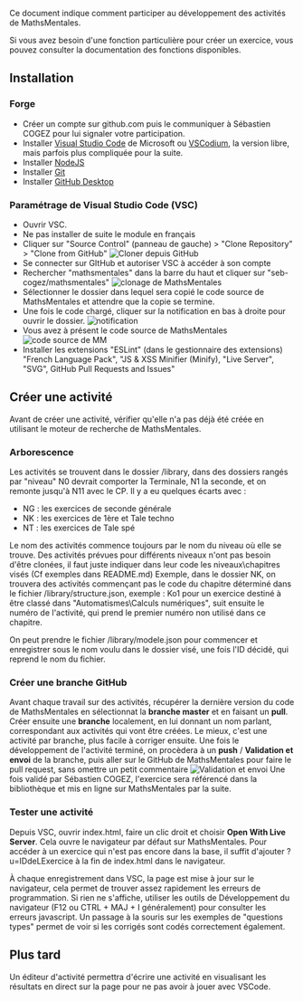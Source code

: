 Ce document indique comment participer au développement des activités de MathsMentales.

Si vous avez besoin d'une fonction particulière pour créer un exercice, vous pouvez consulter la documentation des fonctions disponibles.

## Installation

### Forge

- Créer un compte sur github.com puis le communiquer à Sébastien COGEZ pour lui signaler votre participation.
- Installer [Visual Studio Code](https://code.visualstudio.com/Download) de Microsoft ou [VSCodium](https://vscodium.com/), la version libre, mais parfois plus compliquée pour la suite.
- Installer [NodeJS](https://nodejs.org/fr/)
- Installer [Git](https://git-scm.com/)
- Installer [GitHub Desktop](https://desktop.github.com/)

### Paramétrage de Visual Studio Code (VSC)

- Ouvrir VSC.
- Ne pas installer de suite le module en français
- Cliquer sur "Source Control" (panneau de gauche) > "Clone Repository" > "Clone from GitHub"
![Cloner depuis GitHub](https://user-images.githubusercontent.com/85620848/155867784-8db0596a-88be-4ee7-9b03-d484ebee41cb.png)
- Se connecter sur GItHub et autoriser VSC à accéder à son compte
- Rechercher "mathsmentales" dans la barre du haut et cliquer sur "seb-cogez/mathsmentales"
![clonage de MathsMentales](https://blog.mathsmentales.net/wp-content/uploads/2022/10/cu251Jz3Wm.png)
- Sélectionner le dossier dans lequel sera copié le code source de MathsMentales et attendre que la copie se termine.
- Une fois le code chargé, cliquer sur la notification en bas à droite pour ouvrir le dossier. ![notification](https://blog.mathsmentales.net/wp-content/uploads/2022/10/BQe6ogm2nX.png)
- Vous avez à présent le code source de MathsMentales ![code source de MM](https://blog.mathsmentales.net/wp-content/uploads/2022/10/Code_CIfqRb7EA9.png)
- Installer les extensions "ESLint" (dans le gestionnaire des extensions) "French Language Pack", "JS & XSS Minifier (Minify), "Live Server", "SVG", GitHub Pull Requests and Issues"

## Créer une activité

Avant de créer une activité, vérifier qu'elle n'a pas déjà été créée en utilisant le moteur de recherche de MathsMentales.

### Arborescence

Les activités se trouvent dans le dossier /library, dans des dossiers rangés par "niveau" N0 devrait comporter la Terminale, N1 la seconde, et on remonte jusqu'à N11 avec le CP. Il y a eu quelques écarts avec :
- NG : les exercices de seconde générale
- NK : les exercices de 1ère et Tale techno
- NT : les exercices de Tale spé

Le nom des activités commence toujours par le nom du niveau où elle se trouve. Des activités prévues pour différents niveaux n'ont pas besoin d'être clonées, il faut juste indiquer dans leur code les niveaux\chapitres visés (Cf exemples dans README.md)
Exemple, dans le dossier NK, on trouvera des activités commençant pas le code du chapitre déterminé dans le fichier /library/structure.json, exemple : Ko1 pour un exercice destiné à être classé dans "Automatismes\Calculs numériques", suit ensuite le numéro de l'activité, qui prend le premier numéro non utilisé dans ce chapitre.

On peut prendre le fichier /library/modele.json pour commencer et enregistrer sous le nom voulu dans le dossier visé, une fois l'ID décidé, qui reprend le nom du fichier.

### Créer une branche GitHub

Avant chaque travail sur des activités, récupérer la dernière version du code de MathsMentales en sélectionnat la **branche master** et en faisant un **pull**. Créer ensuite une **branche** localement, en lui donnant un nom parlant, correspondant aux activités qui vont être créées. Le mieux, c'est une activité par branche, plus facile à corriger ensuite.
Une fois le développement de l'activité terminé, on procèdera à un **push** / **Validation et envoi** de la branche, puis aller sur le GitHub de MathsMentales pour faire le pull request, sans omettre un petit commentaire
![Validation et envoi](https://blog.mathsmentales.net/wp-content/uploads/2022/10/50jcLnkz3z.png)
Une fois validé par Sébastien COGEZ, l'exercice sera référencé dans la bibliothèque et mis en ligne sur MathsMentales par la suite.

### Tester une activité

Depuis VSC, ouvrir index.html, faire un clic droit et choisir **Open With Live Server**. Cela ouvre le navigateur par défaut sur MathsMentales. Pour accéder à un exercice qui n'est pas encore dans la base, il suffit d'ajouter ?u=IDdeLExercice à la fin de index.html dans le navigateur.

À chaque enregistrement dans VSC, la page est mise à jour sur le navigateur, cela permet de trouver assez rapidement les erreurs de programmation. Si rien ne s'affiche, utiliser les outils de Développement du navigateur (F12 ou CTRL + MAJ + I généralement) pour consulter les erreurs javascript. Un passage à la souris sur les exemples de "questions types" permet de voir si les corrigés sont codés correctement également.

## Plus tard
Un éditeur d'activité permettra d'écrire une activité en visualisant les résultats en direct sur la page pour ne pas avoir à jouer avec VSCode.
